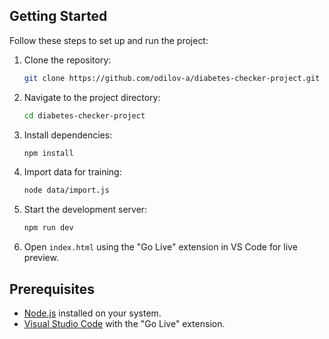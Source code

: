 ## Getting Started

Follow these steps to set up and run the project:

1. Clone the repository:
    ```bash
    git clone https://github.com/odilov-a/diabetes-checker-project.git
    ```

2. Navigate to the project directory:
    ```bash
    cd diabetes-checker-project
    ```

3. Install dependencies:
    ```bash
    npm install
    ```

4. Import data for training:
    ```bash
    node data/import.js
    ```

5. Start the development server:
    ```bash
    npm run dev
    ```

6. Open `index.html` using the "Go Live" extension in VS Code for live preview.

## Prerequisites

- [Node.js](https://nodejs.org/) installed on your system.
- [Visual Studio Code](https://code.visualstudio.com/) with the "Go Live" extension.
